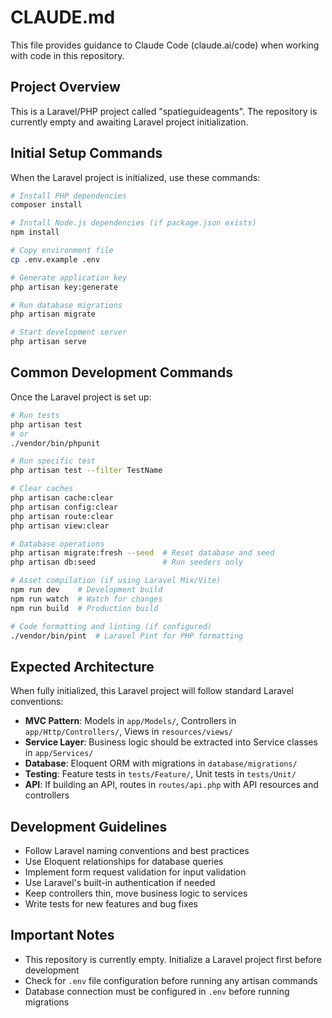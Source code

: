 # CLAUDE.md

This file provides guidance to Claude Code (claude.ai/code) when working with code in this repository.

## Project Overview
This is a Laravel/PHP project called "spatieguideagents". The repository is currently empty and awaiting Laravel project initialization.

## Initial Setup Commands
When the Laravel project is initialized, use these commands:

```bash
# Install PHP dependencies
composer install

# Install Node.js dependencies (if package.json exists)
npm install

# Copy environment file
cp .env.example .env

# Generate application key
php artisan key:generate

# Run database migrations
php artisan migrate

# Start development server
php artisan serve
```

## Common Development Commands
Once the Laravel project is set up:

```bash
# Run tests
php artisan test
# or
./vendor/bin/phpunit

# Run specific test
php artisan test --filter TestName

# Clear caches
php artisan cache:clear
php artisan config:clear
php artisan route:clear
php artisan view:clear

# Database operations
php artisan migrate:fresh --seed  # Reset database and seed
php artisan db:seed               # Run seeders only

# Asset compilation (if using Laravel Mix/Vite)
npm run dev    # Development build
npm run watch  # Watch for changes
npm run build  # Production build

# Code formatting and linting (if configured)
./vendor/bin/pint  # Laravel Pint for PHP formatting
```

## Expected Architecture
When fully initialized, this Laravel project will follow standard Laravel conventions:

- **MVC Pattern**: Models in `app/Models/`, Controllers in `app/Http/Controllers/`, Views in `resources/views/`
- **Service Layer**: Business logic should be extracted into Service classes in `app/Services/`
- **Database**: Eloquent ORM with migrations in `database/migrations/`
- **Testing**: Feature tests in `tests/Feature/`, Unit tests in `tests/Unit/`
- **API**: If building an API, routes in `routes/api.php` with API resources and controllers

## Development Guidelines
- Follow Laravel naming conventions and best practices
- Use Eloquent relationships for database queries
- Implement form request validation for input validation
- Use Laravel's built-in authentication if needed
- Keep controllers thin, move business logic to services
- Write tests for new features and bug fixes

## Important Notes
- This repository is currently empty. Initialize a Laravel project first before development
- Check for `.env` file configuration before running any artisan commands
- Database connection must be configured in `.env` before running migrations